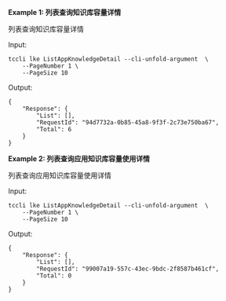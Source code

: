 **Example 1: 列表查询知识库容量详情**

列表查询知识库容量详情

Input: 

```
tccli lke ListAppKnowledgeDetail --cli-unfold-argument  \
    --PageNumber 1 \
    --PageSize 10
```

Output: 
```
{
    "Response": {
        "List": [],
        "RequestId": "94d7732a-0b85-45a8-9f3f-2c73e750ba67",
        "Total": 6
    }
}
```

**Example 2: 列表查询应用知识库容量使用详情**

列表查询应用知识库容量使用详情

Input: 

```
tccli lke ListAppKnowledgeDetail --cli-unfold-argument  \
    --PageNumber 1 \
    --PageSize 10
```

Output: 
```
{
    "Response": {
        "List": [],
        "RequestId": "99007a19-557c-43ec-9bdc-2f8587b461cf",
        "Total": 0
    }
}
```

